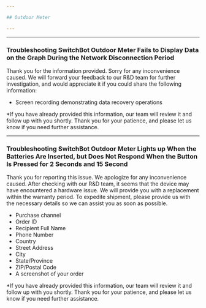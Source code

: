 ```yaml
---

## Outdoor Meter

---
```


---
### Troubleshooting SwitchBot Outdoor Meter Fails to Display Data on the Graph During the Network Disconnection Period

Thank you for the information provided.
Sorry for any inconvenience caused.
We will forward your feedback to our R&D team for further investigation, and would appreciate it if you could share the following information:
- Screen recording demonstrating data recovery operations


*If you have already provided this information, our team will review it and follow up with you shortly. Thank you for your patience, and please let us know if you need further assistance.



---
### Troubleshooting SwitchBot Outdoor Meter Lights up When the Batteries Are Inserted, but Does Not Respond When the Button Is Pressed for 2 Seconds and 15 Second

Thank you for reporting this issue. 
We apologize for any inconvenience caused.
After checking with our R&D team, it seems that the device may have encountered a hardware issue. 
We will provide you with a replacement within the warranty period. To expedite shipment, please provide us with the necessary details so we can assist you as soon as possible.

- Purchase channel
- Order ID
- Recipient Full Name
- Phone Number
- Country
- Street Address
- City
- State/Province
- ZIP/Postal Code
- A screenshot of your order

*If you have already provided this information, our team will review it and follow up with you shortly. Thank you for your patience, and please let us know if you need further assistance.



